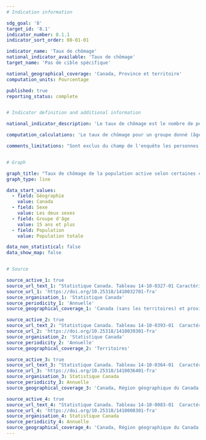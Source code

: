 ```yaml
---
# Indication information

sdg_goal: '8'
target_id: '8.1'
indicator_number: 8.1.1
indicator_sort_order: 08-01-01

indicator_name: 'Taux de chômage'
national_indicator_available: 'Taux de chômage'
target_name: 'Pas de cible spécifique'

national_geographical_coverage: 'Canada, Province et territoire' 
computation_units: Pourcentage

published: true
reporting_status: complete


# Indicator definition and additional information

national_indicator_description: 'Le taux de chômage est le nombre de personnes en chômage exprimé en pourcentage de la population active.'

computation_calculations: 'Le taux de chômage pour un groupe donné (âge, sexe, état matrimonial, etc.) correspond au nombre de chômeurs dans ce groupe exprimé en pourcentage de la population active de ce groupe. Les estimations sont exprimées en pourcentage et arrondies au dixième près.'

comments_limitations: "Sont exclus du champ de l'enquête les personnes qui vivent dans les réserves et dans d'autres peuplements autochtones des provinces, les membres à temps plein des Forces armées canadiennes, les pensionnaires d'établissements institutionnels et les ménages situés dans des régions extrêmement éloignées où la densité de population est très faible."


# Graph

graph_title: "Taux de chômage de la population active selon certaines caractéristiques, données annuelles"
graph_type: line

data_start_values:
  - field: Géographie
    value: Canada
  - field: Sexe
    value: Les deux sexes
  - field: Groupe d'âge
    value: 15 ans et plus
  - field: Population
    value: Population totale

data_non_statistical: false
data_show_map: false


# Source

source_active_1: true
source_url_text_1: "Statistique Canada. Tableau 14-10-0327-01 Caractéristiques de la population active selon le sexe et le groupe d'âge détaillé, données annuelles"
source_url_1: 'https://doi.org/10.25318/1410032701-fra'
source_organisation_1: 'Statistique Canada'
source_periodicity_1: 'Annuelle'
source_geographical_coverage_1: 'Canada (sans les territoires) et provinces'

source_active_2: true
source_url_text_2: "Statistique Canada. Tableau 14-10-0393-01  Caractéristiques de la population active, données annuelles"
source_url_2: 'https://doi.org/10.25318/1410039301-fra'
source_organisation_2: 'Statistique Canada'
source_periodicity_2: 'Annuelle'
source_geographical_coverage_2: 'Territoires'

source_active_3: true
source_url_text_3: "Statistique Canada. Tableau 14-10-0364-01  Caractéristiques de la population active selon la province, la région et le groupe autochtone"
source_url_3: 'https://doi.org/10.25318/1410036401-fra'
source_organisation_3: Statistique Canada
source_periodicity_3: Annuelle
source_geographical_coverage_3: 'Canada, Région géographique du Canada, Province ou territoire'

source_active_4: true
source_url_text_4: "Statistique Canada. Tableau 14-10-0083-01  Caractéristiques de la population active selon le statut d'immigrant, données annuelles"
source_url_4: 'https://doi.org/10.25318/1410008301-fra'
source_organisation_4: Statistique Canada
source_periodicity_4: Annuelle
source_geographical_coverage_4: 'Canada, Région géographique du Canada, Province ou territoire, Région métropolitaine de recensement'
---
```

